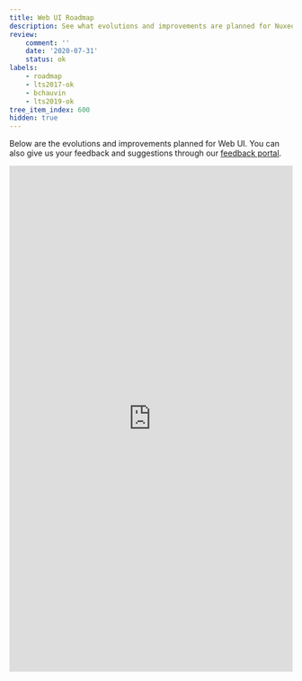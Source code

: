 ```yaml
---
title: Web UI Roadmap
description: See what evolutions and improvements are planned for Nuxeo Web UI
review:
    comment: ''
    date: '2020-07-31'
    status: ok
labels:
    - roadmap
    - lts2017-ok
    - bchauvin
    - lts2019-ok
tree_item_index: 600
hidden: true
---
```


Below are the evolutions and improvements planned for Web UI.
You can also give us your feedback and suggestions through our [feedback portal](https://portal.prodpad.com/0a536da6-c3aa-11e7-84d9-06df22ffaf6f).

<iframe src='https://roadmap.prodpad.com/86101486-d30a-11ea-9b48-0abbec7104a5' height='900' width='100%' frameborder='0'></iframe>

